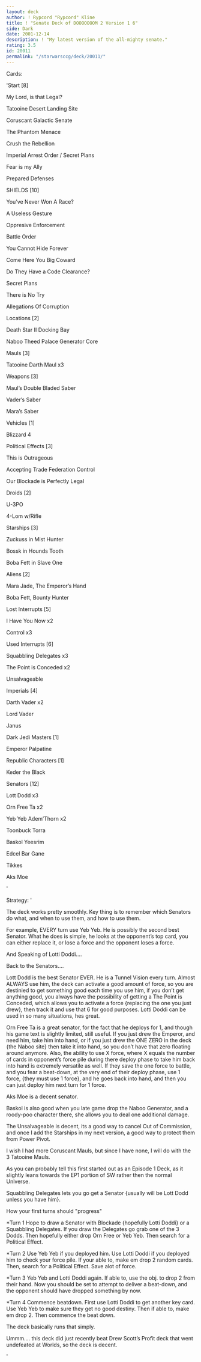```yaml
---
layout: deck
author: ! Rypcord "Rypcord" Kline
title: ! "Senate Deck of DOOOOOOOM 2 Version 1 6"
side: Dark
date: 2001-12-14
description: ! "My latest version of the all-mighty senate."
rating: 3.5
id: 20011
permalink: "/starwarsccg/deck/20011/"
---
```

Cards: 

'Start [8]

My Lord, is that Legal?

Tatooine Desert Landing Site

Coruscant Galactic Senate

The Phantom Menace

Crush the Rebellion

Imperial Arrest Order / Secret Plans

Fear is my Ally

Prepared Defenses


SHIELDS [10] 

You’ve Never Won A Race?

A Useless Gesture

Oppresive Enforcement

Battle Order

You Cannot Hide Forever

Come Here You Big Coward

Do They Have a Code Clearance?

Secret Plans

There is No Try

Allegations Of Corruption


Locations [2]

Death Star II Docking Bay

Naboo Theed Palace Generator Core


Mauls [3]

Tatooine Darth Maul x3


Weapons [3]

Maul’s Double Bladed Saber

Vader’s Saber

Mara’s Saber


Vehicles [1]

Blizzard 4


Political Effects [3]

This is Outrageous

Accepting Trade Federation Control

Our Blockade is Perfectly Legal


Droids [2]

U-3PO

4-Lom w/Rifle


Starships [3]

Zuckuss in Mist Hunter

Bossk in Hounds Tooth

Boba Fett in Slave One


Aliens [2]

Mara Jade, The Emperor’s Hand

Boba Fett, Bounty Hunter


Lost Interrupts [5]

I Have You Now x2

Control x3


Used Interrupts [6]

Squabbling Delegates x3

The Point is Conceded x2

Unsalvageable


Imperials [4]

Darth Vader x2

Lord Vader

Janus


Dark Jedi Masters [1]

Emperor Palpatine


Republic Characters [1]

Keder the Black


Senators [12]

Lott Dodd x3

Orn Free Ta x2

Yeb Yeb Adem’Thorn x2

Toonbuck Torra

Baskol Yeesrim

Edcel Bar Gane

Tikkes

Aks Moe







































'

Strategy: '

The deck works pretty smoothly. Key thing is to remember which Senators do what, and when to use them, and how to use them. 


For example, EVERY turn use Yeb Yeb. He is possibly the second best Senator. What he does is simple, he looks at the opponent&#8217;s top card, you can either replace it, or lose a force and the opponent loses a force. 


And Speaking of Lotti Doddi.... 

Back to the Senators.... 


Lott Dodd is the best Senator EVER. He is a Tunnel Vision every turn. Almost ALWAYS use him, the deck can activate a good amount of force, so you are destinied to get something good each time you use him, if you don&#8217;t get anything good, you always have the possibility of getting a The Point is Conceded, which allows you to activate a force {replacing the one you just drew}, then track it and use that 6 for good purposes. Lotti Doddi can be used in so many situations, hes great. 


Orn Free Ta is a great senator, for the fact that he deploys for 1, and though his game text is slightly limited, still useful. If you just drew the Emperor, and need him, take him into hand, or if you just drew the ONE ZERO in the deck {the Naboo site} then take it into hand, so you don&#8217;t have that zero floating around anymore. Also, the ability to use X force, where X equals the number of cards in opponent&#8217;s force pile during there deploy phase to take him back into hand is extremely versatile as well. If they save the one force to battle, and you fear a beat-down, at the very end of their deploy phase, use 1 force, {they must use 1 force}, and he goes back into hand, and then you can just deploy him next turn for 1 force. 


Aks Moe is a decent senator. 

Baskol is also good when you late game drop the Naboo Generator, and a roody-poo character there, she allows you to deal one additional damage. 


The Unsalvageable is decent, its a good way to cancel Out of Commission, and once I add the Starships in my next version, a good way to protect them from Power Pivot. 


I wish I had more Coruscant Mauls, but since I have none, I will do with the 3 Tatooine Mauls. 


As you can probably tell this first started out as an Episode 1 Deck, as it slightly leans towards the EP1 portion of SW rather then the normal Universe. 


Squabbling Delegates lets you go get a Senator {usually will be Lott Dodd unless you have him}. 


How your first turns should "progress"


*Turn 1 Hope to draw a Senator with Blockade {hopefully Lotti Doddi} or a Squabbling Delegates. If you draw the Delegates go grab one of the 3 Dodds. Then hopefully either drop Orn Free or Yeb Yeb. Then search for a Political Effect.


*Turn 2 Use Yeb Yeb if you deployed him. Use Lotti Doddi if you deployed him to check your force pile. If your able to, make em drop 2 random cards. Then, search for a Political Effect. Save alot of force.


*Turn 3 Yeb Yeb and Lotti Doddi again. If able to, use the obj. to drop 2 from their hand. Now you should be set to attempt to deliver a beat-down, and the opponent should have dropped something by now.


*Turn 4 Commence beatdown. First use Lotti Doddi to get another key card. Use Yeb Yeb to make sure they get no good destiny. Then if able to, make em drop 2. Then commence the beat down.


The deck basically runs that simply.


Ummm.... this deck did just recently beat Drew Scott&#8217;s Profit deck that went undefeated at Worlds, so the deck is decent. 

'
